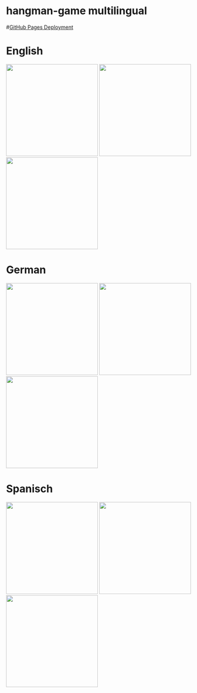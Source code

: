 # hangman-game multilingual

#[GitHub Pages Deployment]()

# English

<div>

<img src="./assets/img/readme2.png" width="250px">
<img src="./assets/img/readme3.png" width="250px">
<img src="./assets/img/readme4.png" width="250px">

</div>

# German

<div>

<img src="./assets/img/readme2.png" width="250px">
<img src="./assets/img/readme3.png" width="250px">
<img src="./assets/img/readme4.png" width="250px">

</div>

# Spanisch

<div>

<img src="./assets/img/readme2.png" width="250px">
<img src="./assets/img/readme3.png" width="250px">
<img src="./assets/img/readme4.png" width="250px">

</div>
